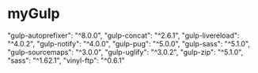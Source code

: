 # myGulp

"gulp-autoprefixer": "^8.0.0",
"gulp-concat": "^2.6.1",
"gulp-livereload": "^4.0.2",
"gulp-notify": "^4.0.0",
"gulp-pug": "^5.0.0",
"gulp-sass": "^5.1.0",
"gulp-sourcemaps": "^3.0.0",
"gulp-uglify": "^3.0.2",
"gulp-zip": "^5.1.0",
"sass": "^1.62.1",
"vinyl-ftp": "^0.6.1"
